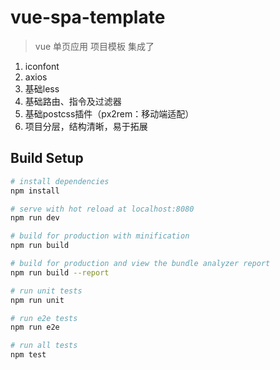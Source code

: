 # vue-spa-template

> vue 单页应用 项目模板
集成了
1. iconfont
2. axios
3. 基础less
4. 基础路由、指令及过滤器
5. 基础postcss插件（px2rem：移动端适配）
6. 项目分层，结构清晰，易于拓展

## Build Setup

``` bash
# install dependencies
npm install

# serve with hot reload at localhost:8080
npm run dev

# build for production with minification
npm run build

# build for production and view the bundle analyzer report
npm run build --report

# run unit tests
npm run unit

# run e2e tests
npm run e2e

# run all tests
npm test
```
